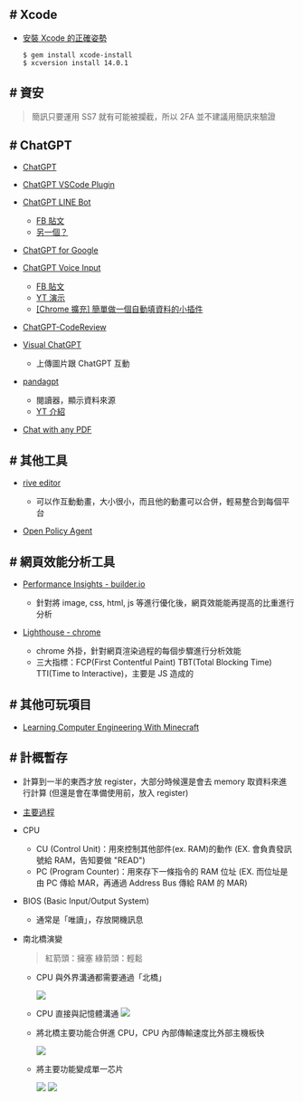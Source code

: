 ## # Xcode

- [安裝 Xcode 的正確姿勢](https://www.notion.so/Xcode-dfbe2d934ff84b2d84e34ffceef56fe0)

  ```shell
  $ gem install xcode-install
  $ xcversion install 14.0.1
  ```

## # 資安

> 簡訊只要運用 SS7 就有可能被攔截，所以 2FA 並不建議用簡訊來驗證

## # ChatGPT

- [ChatGPT](https://chat.openai.com/chat)
- [ChatGPT VSCode Plugin](https://marketplace.visualstudio.com/items?itemName=JayBarnes.chatgpt-vscode-plugin)
- [ChatGPT LINE Bot](https://github.com/isdaviddong/chatGPTLineBot?fbclid=IwAR25gtlDC1DCSRQQovO4PtD3MJUxwxmq2TtK52kc8mLn_hnjx1hGmynd6CY)

  - [FB 貼文](https://www.facebook.com/DotNetWalker/posts/pfbid02HAjmCETiwDVpm8TjoDrSunRuYuuzuxLHEiusdsUq8qLVdJS8oRsBajHLwJQaUpKYl)
  - [另一個？](https://github.com/memochou1993/ai-assistant?fbclid=IwAR0IvjZWWA87jUGc1E2nFPNemJBXdcA_be6CLiHhcYG-BT1cxqttaG6Qg1U)

- [ChatGPT for Google](https://chrome.google.com/webstore/detail/chatgpt-for-google/jgjaeacdkonaoafenlfkkkmbaopkbilf)
- [ChatGPT Voice Input](https://github.com/sigglas/ChatGPTVoiceInput)

  - [FB 貼文](https://www.facebook.com/groups/DotNetUserGroupTaiwan/permalink/3047172475575850/)
  - [YT 演示](https://youtu.be/4ZWSgIo56_k)
  - [[Chrome 擴充] 簡單做一個自動填資料的小插件](https://ithelp.ithome.com.tw/articles/10286421)

- [ChatGPT-CodeReview](https://github.com/anc95/ChatGPT-CodeReview)

- [Visual ChatGPT](https://github.com/microsoft/visual-chatgpt)

  - 上傳圖片跟 ChatGPT 互動

- [pandagpt](https://www.pandagpt.io/)

  - 閱讀器，顯示資料來源
  - [YT 介紹](https://youtu.be/1BUGRySJwnI)

- [Chat with any PDF](https://www.chatpdf.com/?fbclid=IwAR3X8XPGuQGHS7dOWMj-oN1q52z-q-ECLIhieGYTQPCiMeFg02r62kIBmM8)

## # 其他工具

- [rive editor](https://editor.rive.app/file/loading2/292023)

  - 可以作互動動畫，大小很小，而且他的動畫可以合併，輕易整合到每個平台

- [Open Policy Agent](https://engineering.linecorp.com/zh-hant/blog/open-policy-agent-authz-in-microservice/)

## # 網頁效能分析工具

- [Performance Insights - builder.io](https://www.builder.io/c/performance-insights?url=https%3A%2F%2Fskowt.io%2F)

  - 針對將 image, css, html, js 等進行優化後，網頁效能能再提高的比重進行分析

- [Lighthouse - chrome](https://chrome.google.com/webstore/detail/lighthouse/blipmdconlkpinefehnmjammfjpmpbjk/related?hl=zh-tw)

  - chrome 外掛，針對網頁渲染過程的每個步驟進行分析效能
  - 三大指標：FCP(First Contentful Paint) TBT(Total Blocking Time) TTI(Time to Interactive)，主要是 JS 造成的

## # 其他可玩項目

- [Learning Computer Engineering With Minecraft](https://betterprogramming.pub/learning-computer-engineering-with-minecraft-20b10fa285c4)

## # 計概暫存

- 計算到一半的東西才放 register，大部分時候還是會去 memory 取資料來進行計算 (但還是會在準備使用前，放入 register)

- [主要過程](https://www.coursera.org/learn/jisuanji-zucheng/lecture/8Xyeu/105-ji-suan-ji-zhi-xing-zhi-ling-de-guo-cheng)

- CPU

  - CU (Control Unit)：用來控制其他部件(ex. RAM)的動作
    (EX. 會負責發訊號給 RAM，告知要做 "READ")
  - PC (Program Counter)：用來存下一條指令的 RAM 位址
    (EX. 而位址是由 PC 傳給 MAR，再通過 Address Bus 傳給 RAM 的 MAR)

- BIOS (Basic Input/Output System)

  - 通常是「唯讀」，存放開機訊息

- 南北橋演變

  > 紅箭頭：擁塞
  > 綠箭頭：輕鬆

  - CPU 與外界溝通都需要通過「北橋」

    ![](https://i.imgur.com/CvQYWKk.jpg)

  - CPU 直接與記憶體溝通
    ![](https://i.imgur.com/aLeuswP.jpg)

  - 將北橋主要功能合併進 CPU，CPU 內部傳輸速度比外部主機板快

    ![](https://i.imgur.com/K6wyaML.jpg)

  - 將主要功能變成單一芯片

    ![](https://i.imgur.com/IZSYlAj.jpg)
    ![](https://i.imgur.com/Lr9Pik0.jpg)
